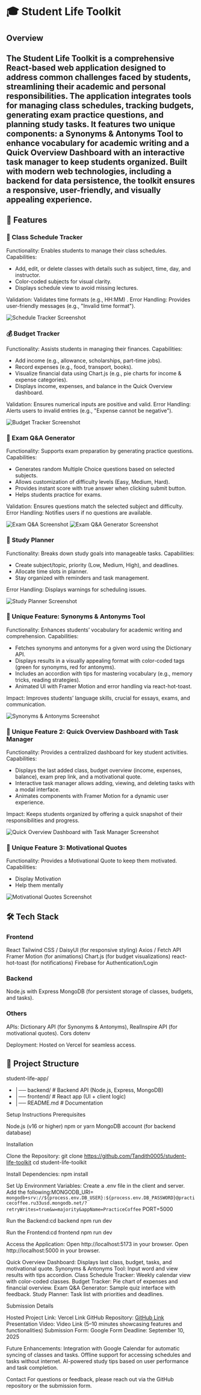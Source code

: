 # 🎓 Student Life Toolkit
## Overview
The Student Life Toolkit is a comprehensive React-based web application designed to address common challenges faced by students, streamlining their academic and personal responsibilities. The application integrates tools for managing class schedules, tracking budgets, generating exam practice questions, and planning study tasks. It features two unique components: a Synonyms & Antonyms Tool to enhance vocabulary for academic writing and a Quick Overview Dashboard with an interactive task manager to keep students organized. Built with modern web technologies, including a backend for data persistence, the toolkit ensures a responsive, user-friendly, and visually appealing experience.
---

## 🚀 Features

### 📅 Class Schedule Tracker

Functionality: Enables students to manage their class schedules.
Capabilities:
- Add, edit, or delete classes with details such as subject, time, day, and instructor.
- Color-coded subjects for visual clarity.
- Displays schedule view to avoid missing lectures.


Validation: Validates time formats (e.g., HH:MM) .
Error Handling: Provides user-friendly messages (e.g., "Invalid time format").

![Schedule Tracker Screenshot](./screenshots/Schedule.png)

### 💰 Budget Tracker

Functionality: Assists students in managing their finances.
Capabilities:
- Add income (e.g., allowance, scholarships, part-time jobs).
- Record expenses (e.g., food, transport, books).
- Visualize financial data using Chart.js (e.g., pie charts for income & expense categories).
- Displays income, expenses, and balance in the Quick Overview dashboard.


Validation: Ensures numerical inputs are positive and valid.
Error Handling: Alerts users to invalid entries (e.g., "Expense cannot be negative").

![Budget Tracker Screenshot](./screenshots/Budget.png)

### 📝 Exam Q&A Generator

Functionality: Supports exam preparation by generating practice questions.
Capabilities:
- Generates random Multiple Choice questions based on selected subjects.
- Allows customization of difficulty levels (Easy, Medium, Hard).
- Provides instant score with true answer when clicking submit button.
- Helps students practice for exams.


Validation: Ensures questions match the selected subject and difficulty.
Error Handling: Notifies users if no questions are available.

![Exam Q&A Screenshot](./screenshots/ExamQ.png)
![Exam Q&A Generator Screenshot](./screenshots/ExamQ2.png)

### 📖 Study Planner

Functionality: Breaks down study goals into manageable tasks.
Capabilities:
- Create subject/topic, priority (Low, Medium, High), and deadlines.
- Allocate time slots in planner.
- Stay organized with reminders and task management.


Error Handling: Displays warnings for scheduling issues.

![Study Planner Screenshot](./screenshots/StudyPlanner.png)

### 🌟 Unique Feature: Synonyms & Antonyms Tool

Functionality: Enhances students’ vocabulary for academic writing and comprehension.
Capabilities:
- Fetches synonyms and antonyms for a given word using the Dictionary API.
- Displays results in a visually appealing format with color-coded tags (green for synonyms, red for antonyms).
- Includes an accordion with tips for mastering vocabulary (e.g., memory tricks, reading strategies).
- Animated UI with Framer Motion and error handling via react-hot-toast.


Impact: Improves students’ language skills, crucial for essays, exams, and communication.

![Synonyms & Antonyms Screenshot](./screenshots/Synonym.png)

### 🌟 Unique Feature 2: Quick Overview Dashboard with Task Manager

Functionality: Provides a centralized dashboard for key student activities.
Capabilities:
- Displays the last added class, budget overview (income, expenses, balance), exam prep link, and a motivational quote.
- Interactive task manager allows adding, viewing, and deleting tasks with a modal interface.
- Animates components with Framer Motion for a dynamic user experience.


Impact: Keeps students organized by offering a quick snapshot of their responsibilities and progress.

![ Quick Overview Dashboard with Task Manager Screenshot](./screenshots/Overview.png)


### 🌟 Unique Feature 3: Motivational Quotes

Functionality: Provides a Motivational Quote to keep them motivated.
Capabilities:
- Display Motivation
- Help them mentally

![ Motivational Quotes Screenshot](./screenshots/Motivation.png)

## 🛠️ Tech Stack

### Frontend
React
Tailwind CSS / DaisyUI (for responsive styling)
Axios / Fetch API 
Framer Motion (for animations)
Chart.js (for budget visualizations)
react-hot-toast (for notifications)
Firebase for Authentication/Login
### Backend
Node.js with Express
MongoDB (for persistent storage of classes, budgets, and tasks).
### Others
APIs: Dictionary API (for Synonyms & Antonyms), RealInspire API (for motivational quotes).
Cors 
dotenv


Deployment: Hosted on Vercel for seamless access.

## 📂 Project Structure
student-life-app/
- │── backend/ # Backend API (Node.js, Express, MongoDB)
- │── frontend/ # React app (UI + client logic)
- │── README.md # Documentation

Setup Instructions
Prerequisites

Node.js (v16 or higher)
npm or yarn
MongoDB account (for backend database)

Installation

Clone the Repository: git clone https://github.com/Tandith0005/student-life-toolkit
cd student-life-toolkit


Install Dependencies: npm install


Set Up Environment Variables:
Create a .env file in the client and server.
Add the following:MONGODB_URI= `mongodb+srv://${process.env.DB_USER}:${process.env.DB_PASSWORD}@practicecoffee.ru33usd.mongodb.net/?retryWrites=true&w=majority&appName=PracticeCoffee`
PORT=5000




Run the Backend:cd backend
npm run dev


Run the Frontend:cd frontend
npm run dev


Access the Application:
Open http://localhost:5173 in your browser.
Open http://localhost:5000 in your browser.




Quick Overview Dashboard: Displays last class, budget, tasks, and motivational quote.
Synonyms & Antonyms Tool: Input word and view results with tips accordion.
Class Schedule Tracker: Weekly calendar view with color-coded classes.
Budget Tracker: Pie chart of expenses and financial overview.
Exam Q&A Generator: Sample quiz interface with feedback.
Study Planner: Task list with priorities and deadlines.

Submission Details

Hosted Project Link: Vercel Link
GitHub Repository: [GitHub Link](https://github.com/Tandith0005/student-life-toolkit)
Presentation Video: Video Link (5–10 minutes showcasing features and functionalities)
Submission Form: Google Form
Deadline: September 10, 2025


Future Enhancements:
Integration with Google Calendar for automatic syncing of classes and tasks.
Offline support for accessing schedules and tasks without internet.
AI-powered study tips based on user performance and task completion.

Contact
For questions or feedback, please reach out via the GitHub repository or the submission form.